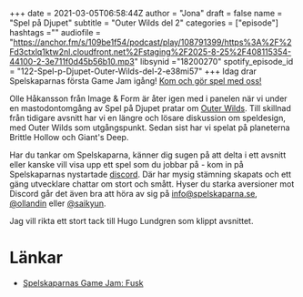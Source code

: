 +++ 
date = 2021-03-05T06:58:44Z
author = "Jona"
draft = false
name = "Spel på Djupet"
subtitle = "Outer Wilds del 2"
categories = ["episode"]
hashtags =""
audiofile = "https://anchor.fm/s/109be1f54/podcast/play/108791399/https%3A%2F%2Fd3ctxlq1ktw2nl.cloudfront.net%2Fstaging%2F2025-8-25%2F408115354-44100-2-3e711f0d45b56b10.mp3"
libsynid ="18200270"
spotify_episode_id = "122-Spel-p-Djupet-Outer-Wilds-del-2-e38mi57"
+++
Idag drar Spelskaparnas första Game Jam igång! [Kom och gör spel med oss!](https://itch.io/jam/fusk)

Olle Håkansson från Image & Form är åter igen med i panelen när vi under en mastodontomgång av Spel på Djupet pratar om [Outer Wilds](https://store.steampowered.com/app/753640/Outer_Wilds/). Till skillnad från tidigare avsnitt har vi en längre och lösare diskussion om speldesign, med Outer Wilds som utgångspunkt. Sedan sist har vi spelat på planeterna Brittle Hollow och Giant's Deep.

Har du tankar om Spelskaparna, känner dig sugen på att delta i ett avsnitt eller kanske vill visa upp ett spel som du jobbar på - kom in på Spelskaparnas nystartade [discord](https://discord.gg/hBHEXss). Där har mysig stämning skapats och ett gäng utvecklare chattar om stort och smått. Hyser du starka aversioner mot Discord går det även bra att höra av sig på info@spelskaparna.se, [@ollandin](https://twitter.com/ollelandin) eller [@saikyun](https://twitter.com/Saikyun).

Jag vill rikta ett stort tack till Hugo Lundgren som klippt avsnittet.

# Länkar
* [Spelskaparnas Game Jam: Fusk](https://itch.io/jam/fusk) 